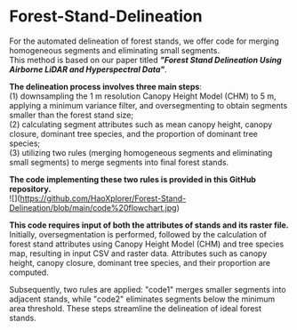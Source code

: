 # Forest-Stand-Delineation
For the automated delineation of forest stands, we offer code for merging homogeneous segments and eliminating small segments.   
This method is based on our paper titled ***"Forest Stand Delineation Using Airborne LiDAR and Hyperspectral Data"***.   

**The delineation process involves three main steps**:   
(1) downsampling the 1 m resolution Canopy Height Model (CHM) to 5 m, applying a minimum variance filter, and oversegmenting to obtain segments smaller than the forest stand size;   
(2) calculating segment attributes such as mean canopy height, canopy closure, dominant tree species, and the proportion of dominant tree species;   
(3) utilizing two rules (merging homogeneous segments and eliminating small segments) to merge segments into final forest stands.   

**The code implementing these two rules is provided in this GitHub repository.**  
\!\[](https://github.com/HaoXplorer/Forest-Stand-Delineation/blob/main/code%20flowchart.jpg)

**This code requires input of both the attributes of stands and its raster file.**  
Initially, oversegmentation is performed, followed by the calculation of forest stand attributes using Canopy Height Model (CHM) and tree species map, resulting in input CSV and raster data. Attributes such as canopy height, canopy closure, dominant tree species, and their proportion are computed.

Subsequently, two rules are applied: "code1" merges smaller segments into adjacent stands, while "code2" eliminates segments below the minimum area threshold. These steps streamline the delineation of ideal forest stands.
